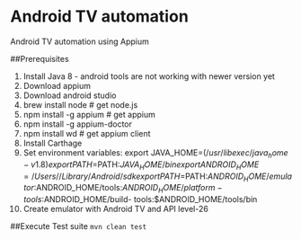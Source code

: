 # Android TV automation
Android TV automation using Appium

##Prerequisites
1. Install Java 8 - android tools are not working with newer version yet
2. Download appium
3. Download android studio
4. brew install node # get node.js
5. npm install -g appium # get appium
6. npm install -g appium-doctor
7. npm install wd # get appium client
8. Install Carthage
9. Set environment variables: export JAVA_HOME=$(/usr/libexec/java_home -v 1.8) export PATH=$PATH:$JAVA_HOME/bin export
 ANDROID_HOME=/Users//Library/Android/sdk export PATH=$PATH:$ANDROID_HOME/emulator:$ANDROID_HOME/tools:$ANDROID_HOME/platform-tools:$ANDROID_HOME/build- tools:$ANDROID_HOME/tools/bin
10. Create emulator with Android TV and API level-26

##Execute Test suite
`mvn clean test`